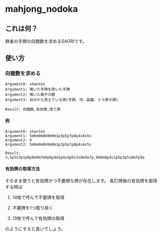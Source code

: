 # mahjong\_nodoka

## これは何？

麻雀の手牌の向聴数を求めるSAORIです。

## 使い方

### 向聴数を求める

```
Argument0: shanten
Argument1: 鳴いた手牌を除いた手牌
Argument2: 鳴いた面子の数
Argument3: 自分から見えている牌(手牌、河、副露、ドラ表示牌)

Result: 向聴数,有効牌,捨て牌
```

#### 例

```
Argument0: shanten
Argument1: 5m6m8m8m9m9m1p3p5p7p8p4s4s5s
Argument2: 0
Argument2: 5m6m8m8m9m9m1p3p5p7p8p4s4s5s

Result: 3,5p5s3p1p8p6m9m7m9p6p4m2p4s4p6s3s8m5m7p,9m6m8p4s1p5p3p5s8m7p5m
```

#### 有効牌の取得方法

そのまま使うと有効牌かつ不要牌な牌が存在します。
各打牌毎の有効牌を取得する時は

1. 14枚で呼んで不要牌を取得

2. 不要牌を1つ取り除く

3. 13枚で呼んで有効牌の取得

のようにすると良いでしょう。

